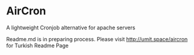 # AirCron
A lightweight Cronjob alternative for apache servers

Readme.md is in preparing process. Please visit http://umit.space/aircron for Turkish Readme Page
